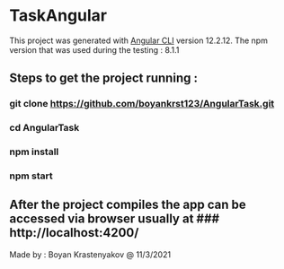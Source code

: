# TaskAngular

This project was generated with [Angular CLI](https://github.com/angular/angular-cli) version 12.2.12.
The npm version that was used during the testing : 8.1.1

## Steps to get the project running : 

### git clone https://github.com/boyankrst123/AngularTask.git

### cd AngularTask

### npm install

### npm start 

## After the project compiles the app can be accessed via browser usually at ###  http://localhost:4200/ 

Made by : Boyan Krastenyakov @ 11/3/2021
